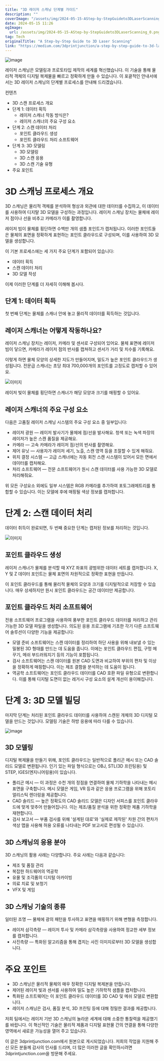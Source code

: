 ```yaml
---
title: "3D 레이저 스캐닝 단계별 가이드"
description: ""
coverImage: "/assets/img/2024-05-15-AStep-by-StepGuideto3DLaserScanning_0.png"
date: 2024-05-15 11:26
ogImage: 
  url: /assets/img/2024-05-15-AStep-by-StepGuideto3DLaserScanning_0.png
tag: Tech
originalTitle: "A Step-by-Step Guide to 3D Laser Scanning"
link: "https://medium.com/3dprintjunction/a-step-by-step-guide-to-3d-laser-scanning-907d6de69824"
---
```



![image](/assets/img/2024-05-15-AStep-by-StepGuideto3DLaserScanning_0.png)

레이저 스캐닝은 모델링과 프로토타입 제작의 세계를 혁신했습니다. 이 기술을 통해 물리적 객체의 디지털 복제물을 빠르고 정확하게 만들 수 있습니다. 이 포괄적인 안내서에서는 3D 레이저 스캐닝의 단계별 프로세스를 안내해 드리겠습니다.

컨텐츠

- 3D 스캔 프로세스 개요
- 단계 1: 데이터 획득
    - 레이저 스캐너 작동 방식은?
    - 레이저 스캐너의 주요 구성 요소
- 단계 2: 스캔 데이터 처리
    - 포인트 클라우드 생성
    - 포인트 클라우드 처리 소프트웨어
- 단계 3: 3D 모델링
    - 3D 모델링
    - 3D 스캔 응용
    - 3D 스캔 기술 유형
- 주요 포인트



# 3D 스캐닝 프로세스 개요

3D 스캐닝은 물리적 객체를 분석하여 형상과 외관에 대한 데이터를 수집하고, 이 데이터를 사용하여 디지턀 3D 모델을 구성하는 과정입니다. 레이저 스캐닝 장치는 물체에 레이저 점이나 선을 비추고 카메라가 이를 촬영합니다.

레이저 빔이 물체를 횡단하면 수백만 개의 샘플 포인트가 캡처됩니다. 이러한 포인트들은 물체의 표면을 정확하게 표현하는 포인트 클라우드로 구성되며, 이를 사용하여 3D 모델을 생성합니다.

이 기본 프로세스에는 세 가지 주요 단계가 포함되어 있습니다:



- 데이터 획득
- 스캔 데이터 처리
- 3D 모델 작성

이제 이러한 단계를 더 자세히 이해해 봅시다.

## 단계 1: 데이터 획득

첫 번째 단계는 물체를 스캐너 안에 놓고 물리적 데이터를 획득하는 것입니다.



## 레이저 스캐너는 어떻게 작동하나요?

레이저 스캐닝 장치는 레이저, 카메라 및 센서로 구성되어 있어요. 물체 표면에 레이저 빔이 닿으면, 카메라가 레이저 점의 반사를 캡쳐하고 센서가 거리 및 치수를 기록해요.

이렇게 하면 물체 모양의 상세한 지도가 만들어지며, 밀도가 높은 포인트 클라우드가 생성됩니다. 전문급 스캐너는 초당 최대 700,000개의 포인트를 고정도로 캡처할 수 있어요. 

![이미지](/assets/img/2024-05-15-AStep-by-StepGuideto3DLaserScanning_1.png)



레이저 빛이 물체를 횡단하면 스캐너가 해당 모양과 크기를 매핑할 수 있어요.

## 레이저 스캐너의 주요 구성 요소

다음은 고품질 레이저 스캐닝 시스템의 주요 구성 요소 중 일부입니다:

- 레이저 광원 — 레이저 발사기가 물체에 점/선을 발사해요. 청색 또는 녹색 파장의 레이저가 높은 스캔 품질을 제공해요.
- 카메라 — 고속 카메라가 레이저 점/선의 반사를 촬영해요.
- 제어 유닛 — 사용자가 레이저 세기, 노출, 스캔 영역 등을 조절할 수 있게 해줘요.
- 위치 결정 시스템 — 고급 스캐너에는 자동 회전 스캔 시스템이 있어서 모든 면에서 데이터를 캡처해요.
- 처리 소프트웨어 — 전문 소프트웨어가 원시 스캔 데이터를 사용 가능한 3D 모델로 처리해줘요.



위 모든 구성요소 외에도 일부 시스템은 RGB 카메라를 추가하여 포토그래메트리를 통합할 수 있습니다. 이는 모델에 후에 매핑될 색상 정보를 캡처합니다.

# 단계 2: 스캔 데이터 처리

데이터 취득이 완료되면, 두 번째 중요한 단계는 캡처된 정보를 처리하는 것입니다.

![이미지](/assets/img/2024-05-15-AStep-by-StepGuideto3DLaserScanning_2.png)



## 포인트 클라우드 생성

레이저 스캐너가 물체를 분석할 때 XYZ 좌표의 광범위한 데이터 세트를 캡처합니다. X, Y 및 Z 데이터 포인트는 물체 표면의 차원적으로 정확한 표현을 만듭니다.

이 포인트 클라우드를 통해 물리적 물체의 모양과 크기를 디지털적으로 저장할 수 있습니다. 매우 상세하지만 원시 포인트 클라우드는 공간 데이터만 제공합니다.

## 포인트 클라우드 처리 소프트웨어



전용 소프트웨어 프로그램을 사용하여 풍부한 포인트 클라우드 데이터를 처리하고 관리 가능한 3D 모델 파일을 생성합니다. 의도된 응용 프로그램에 기초한 각기 다른 소프트웨어 솔루션이 다양한 기능을 제공합니다:

- 모델 준비 소프트웨어는 스캔 데이터를 정리하여 하단 사용을 위해 내보낼 수 있는 밀봉된 3D 형태를 만드는 데 도움을 줍니다. 이에는 포인트 클라우드 편집, 구멍 메꾸기, 메쉬 부드러워지기 등의 기능이 포함됩니다.
- 검사 소프트웨어는 스캔 데이터를 원본 CAD 도면과 비교하여 부위의 편차 및 이상을 정확하게 매핑합니다. 이는 제조 결함을 분석하는 데 도움이 됩니다.
- 역공학 소프트웨어는 포인트 클라우드 데이터를 CAD 호환 파일 유형으로 변환합니다. 이를 통해 디지털 도면이 없는 레거시 구성 요소의 설계 개선이 용이해집니다.

# 단계 3: 3D 모델 빌딩

마지막 단계는 처리된 포인트 클라우드 데이터를 사용하여 스캔된 개체의 3D 디지털 모델을 만드는 것입니다. 모델링 기술은 하방 응용에 따라 다를 수 있습니다.




![image](/assets/img/2024-05-15-AStep-by-StepGuideto3DLaserScanning_3.png)

## 3D 모델링

디지털 복제물을 만들기 위해, 포인트 클라우드는 일반적으로 폴리곤 메시 또는 CAD 솔리드 모델로 변환됩니다. 인기 있는 파일 형식으로는 OBJ, STL(3D 프린팅용) 및 STEP, IGES(엔지니어링용)이 있습니다.

- 폴리곤 메시 — 이 과정은 수천 개의 정점을 연결하여 물체 기하학을 나타내는 메시 표면을 구축합니다. 메시 모델은 게임, VR 등과 같은 응용 프로그램을 위해 포토리얼리스틱 렌더링을 제공합니다.
- CAD 솔리드 — 높은 정확도의 CAD 솔리드 모델은 디자인 서피스를 포인트 클라우드에 맞게 맞추어 만들어집니다. 이는 제조/품질 분석을 위한 정확한 제품 기하학을 재현합니다.
- 검사 보고서 — 부품 검사를 위해 '설계된 대로'와 '실제로 제작된' 차원 간의 편차가 색상 맵을 사용해 허용 오류를 나타내는 PDF 보고서로 편성될 수 있습니다.




## 3D 스캐닝의 응용 분야

3D 스캐닝의 활용 사례는 다양합니다. 주요 사례는 다음과 같습니다:

- 제조 및 품질 관리
- 복잡한 하드웨어의 역공학
- 유물 및 조각품의 디지털 아카이빙
- 의료 치료 및 보청기
- VFX 및 게임

## 3D 스캐닝 기술의 종류



일터된 조명 — 물체에 광의 패턴을 투사하고 표면을 매핑하기 위해 변형을 측정합니다.
- 레이저 삼각측량 — 레이저 투사 및 카메라 삼각측량을 사용하여 정교한 세부 정보를 캡처합니다.
- 사진측량 — 특화된 알고리즘을 통해 겹치는 사진 이미지로부터 3D 모델을 생성합니다.

# 주요 포인트

- 3D 스캐닝은 물리적 물체의 매우 정확한 디지털 복제본을 만듭니다.
- 제어된 레이저 빛과 센서를 사용하여 밀도 높은 기하학적 샘플을 캡처합니다.
- 특화된 소프트웨어는 이 포인트 클라우드 데이터를 3D CAD 및 메쉬 모델로 변환합니다.
- 레이저 스캐닝은 검사, 품질 분석, 3D 프린팅 등에 대해 정밀한 결과를 제공합니다.



저희 팀에서는 레이저 기반 3D 스캐닝의 놀라운 세계에 대해 소중한 통찰력을 제공했기를 바랍니다. 이 혁신적인 기술은 물리적 제품과 디지털 표현물 간의 연결을 통해 다양한 영역에서 새로운 가능성을 열어 주고 있습니다.

이 글은 3dprintjunction.com에서 원본으로 게시되었습니다.
저희의 작업을 지원해 주신 모든 분들께 감사의 인사를 드리며, 더 많은 이러한 글을 확인하시려면 3dprintjunction.com을 방문해 주세요.